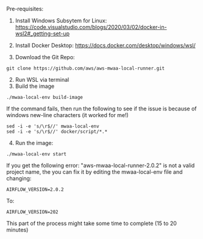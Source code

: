 Pre-requisites:

1. Install Windows Subsytem for Linux: https://code.visualstudio.com/blogs/2020/03/02/docker-in-wsl2#_getting-set-up
1. Install Docker Desktop: https://docs.docker.com/desktop/windows/wsl/

1. Download the Git Repo:
```
git clone https://github.com/aws/aws-mwaa-local-runner.git
```

2. Run WSL via terminal
3. Build the image
```
./mwaa-local-env build-image
```
If the command fails, then run the following to see if the issue is because of windows new-line characters (it worked for me!)
```
sed -i -e 's/\r$//' mwaa-local-env
sed -i -e 's/\r$//' docker/script/*.*
```
4. Run the image:
```
./mwaa-local-env start
```
If you get the following error: "aws-mwaa-local-runner-2.0.2" is not a valid project name, the you can fix it by editing the mwaa-local-env file and changing:
```
AIRFLOW_VERSION=2.0.2
```
To: 
```
AIRFLOW_VERSION=202
```
This part of the process might take some time to complete (15 to 20 minutes)





